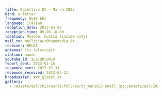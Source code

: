 ```yaml
---
title: Obiettivo DX — March 2023
kind: e-letter
frequency: 9610 kHz
language: Italian
reception_date: 2023-03-26
reception_time: 09.00-10.00
location: Moscow, Russia (inside city)
mail_to: mailto:awr@hopemedia.it
receiver: BELKA
antenna: its telescopic
station: nauen
youtube_id: ILa7UbuDM2U
report_sent: 2023-03-26
responce_sent: 2023-03-31
responce_received: 2023-03-31
broadcaster: awr_global_it
gallery:
  - /assets/qsl/2023/awrit/full/awrit_mar2023_email.jpg:/assets/qsl/2023/awrit/small/awrit_mar2023_email.jpg
---
```


